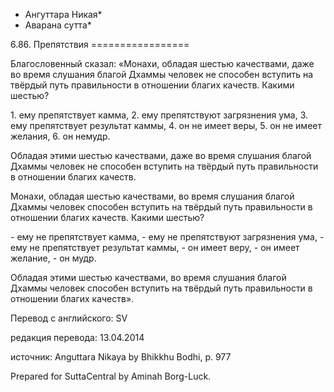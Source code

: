 * Ангуттара Никая*
* Аварана сутта*

6\.86\. Препятствия
\=\=\=\=\=\=\=\=\=\=\=\=\=\=\=\=\=

Благословенный сказал: «Монахи, обладая шестью качествами, даже во время слушания благой Дхаммы человек не способен вступить на твёрдый путь правильности в отношении благих качеств\. Какими шестью?

1\. ему препятствует камма,
2\. ему препятствуют загрязнения ума,
3\. ему препятствует результат каммы,
4\. он не имеет веры,
5\. он не имеет желания,
6\. он немудр\.

Обладая этими шестью качествами, даже во время слушания благой Дхаммы человек не способен вступить на твёрдый путь правильности в отношении благих качеств\.

Монахи, обладая шестью качествами, во время слушания благой Дхаммы человек способен вступить на твёрдый путь правильности в отношении благих качеств\. Какими шестью?

\- ему не препятствует камма,
\- ему не препятствуют загрязнения ума,
\- ему не препятствует результат каммы,
\- он имеет веру,
\- он имеет желание,
\- он мудр\.

Обладая этими шестью качествами, во время слушания благой Дхаммы человек способен вступить на твёрдый путь правильности в отношении благих качеств»\.

Перевод с английского: SV

редакция перевода: 13\.04\.2014

источник: Anguttara Nikaya by Bhikkhu Bodhi, p\. 977

Prepared for SuttaCentral by Aminah Borg\-Luck\.